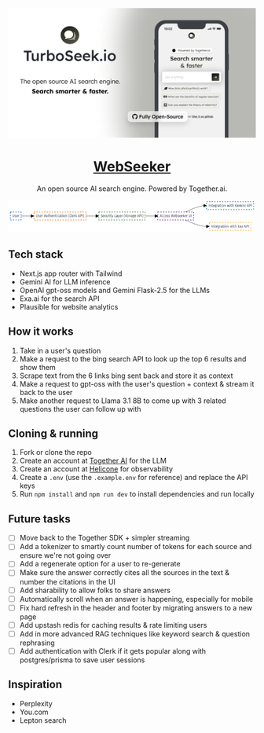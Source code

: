 <a href="https://www.webseeker.io">
  <img alt="Web Seeker" src="./public/og-image.png">
  <h1 align="center">WebSeeker</h1>
</a>

<p align="center">
  An open source AI search engine. Powered by Together.ai.
</p>

![alt text](image.png)

## Tech stack

- Next.js app router with Tailwind
- Gemini AI for LLM inference
- OpenAI gpt-oss models and Gemini Flask-2.5 for the LLMs
- Exa.ai for the search API
- Plausible for website analytics

## How it works

1. Take in a user's question
2. Make a request to the bing search API to look up the top 6 results and show them
3. Scrape text from the 6 links bing sent back and store it as context
4. Make a request to gpt-oss with the user's question + context & stream it back to the user
5. Make another request to Llama 3.1 8B to come up with 3 related questions the user can follow up with

## Cloning & running

1. Fork or clone the repo
2. Create an account at [Together AI](https://togetherai.link) for the LLM
4. Create an account at [Helicone](https://www.helicone.ai/) for observability
5. Create a `.env` (use the `.example.env` for reference) and replace the API keys
6. Run `npm install` and `npm run dev` to install dependencies and run locally

## Future tasks

- [ ] Move back to the Together SDK + simpler streaming
- [ ] Add a tokenizer to smartly count number of tokens for each source and ensure we're not going over
- [ ] Add a regenerate option for a user to re-generate
- [ ] Make sure the answer correctly cites all the sources in the text & number the citations in the UI
- [ ] Add sharability to allow folks to share answers
- [ ] Automatically scroll when an answer is happening, especially for mobile
- [ ] Fix hard refresh in the header and footer by migrating answers to a new page
- [ ] Add upstash redis for caching results & rate limiting users
- [ ] Add in more advanced RAG techniques like keyword search & question rephrasing
- [ ] Add authentication with Clerk if it gets popular along with postgres/prisma to save user sessions

## Inspiration

- Perplexity
- You.com
- Lepton search
